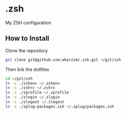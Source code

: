 # .zsh
My ZSH configuration

## How to Install

Clone the repository

```sh
git clone git@github.com:akarzim/.zsh.git ~/git/zsh
```

Then link the dotfiles

```sh
cd ~/git/zsh
ln -s ./zshenv ~/.zshenv
ln -s ./zshrc ~/.zshrc
ln -s ./zprofile ~/.zprofile
ln -s ./zlogin ~/.zlogin
ln -s ./zlogout ~/.zlogout
ln -s ./zplug-packages.zsh ~/.zplug/packages.zsh
```
